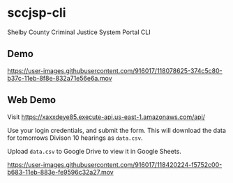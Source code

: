 # sccjsp-cli
Shelby County Criminal Justice System Portal CLI

## Demo

https://user-images.githubusercontent.com/916017/118078625-374c5c80-b37c-11eb-8f8e-832a71e56e6a.mov

## Web Demo

Visit https://xaxxdeye85.execute-api.us-east-1.amazonaws.com/api/

Use your login credentials, and submit the form. This will download the data for tomorrows Divison 10 hearings as `data.csv`.

Upload `data.csv` to Google Drive to view it in Google Sheets.

https://user-images.githubusercontent.com/916017/118420224-f5752c00-b683-11eb-883e-fe9596c32a27.mov

